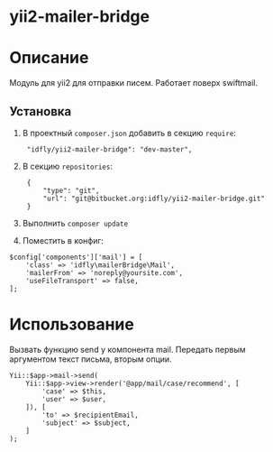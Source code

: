 # yii2-mailer-bridge

Описание
========

Модуль для yii2 для отправки писем. Работает поверх swiftmail.

## Установка

1. В проектный `composer.json` добавить в секцию `require`:

        "idfly/yii2-mailer-bridge": "dev-master",

2. В секцию `repositories`:

        {
            "type": "git",
            "url": "git@bitbucket.org:idfly/yii2-mailer-bridge.git"
        }

3. Выполнить `composer update`

4. Поместить в конфиг:

```
$config['components']['mail'] = [
    'class' => 'idfly\mailerBridge\Mail',
    'mailerFrom' => 'noreply@yoursite.com',
    'useFileTransport' => false,
];
```

Использование
=============

Вызвать функцию send у компонента mail. Передать первым аргументом
текст письма, вторым опции.

```
Yii::$app->mail->send(
    Yii::$app->view->render('@app/mail/case/recommend', [
        'case' => $this,
        'user' => $user,
    ]), [
        'to' => $recipientEmail,
        'subject' => $subject,
    ]
);
```
